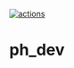 [![actions](https://github.com/DenisKabanov/ph_dev_rep/actions/workflows/main.yml/badge.svg)](https://github.com/DenisKabanov/ph_dev_rep/actions/workflows/main.yml)

# ph_dev
